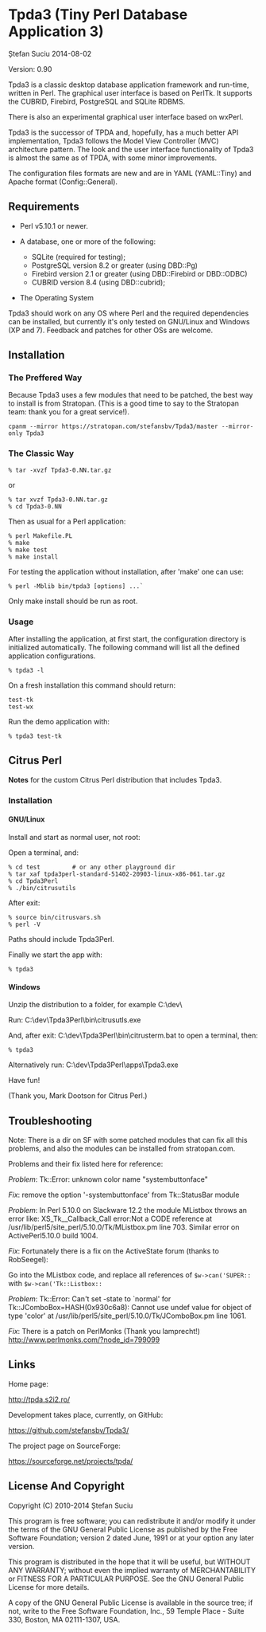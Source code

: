 Tpda3 (Tiny Perl Database Application 3)
========================================
Ștefan Suciu
2014-08-02

Version: 0.90

Tpda3 is a classic desktop database application framework and
run-time, written in Perl.  The graphical user interface is based on
PerlTk. It supports the CUBRID, Firebird, PostgreSQL and SQLite RDBMS.

There is also an experimental graphical user interface based on wxPerl.

Tpda3 is the successor of TPDA and, hopefully, has a much better API
implementation, Tpda3 follows the Model View Controller (MVC)
architecture pattern.  The look and the user interface functionality
of Tpda3 is almost the same as of TPDA, with some minor improvements.

The configuration files formats are new and are in YAML (YAML::Tiny)
and Apache format (Config::General).


Requirements
------------

- Perl v5.10.1 or newer.

- A database, one or more of the following:
  * SQLite (required for testing);
  * PostgreSQL version 8.2 or greater (using DBD::Pg)
  * Firebird version 2.1 or greater (using DBD::Firebird or DBD::ODBC)
  * CUBRID version 8.4 (using DBD::cubrid);

- The Operating System

Tpda3 should work on any OS where Perl and the required dependencies
can be installed, but currently it's only tested on GNU/Linux and
Windows (XP and 7).  Feedback and patches for other OSs are welcome.


Installation
------------

### The Preffered Way

Because Tpda3 uses a few modules that need to be patched, the best way
to install is from Stratopan.  (This is a good time to say to the
Stratopan team: thank you for a great service!).

    cpanm --mirror https://stratopan.com/stefansbv/Tpda3/master --mirror-only Tpda3


### The Classic Way

    % tar -xvzf Tpda3-0.NN.tar.gz

or

    % tar xvzf Tpda3-0.NN.tar.gz
    % cd Tpda3-0.NN

Then as usual for a Perl application:

    % perl Makefile.PL
    % make
    % make test
    % make install

For testing the application without installation, after 'make' one can use:

    % perl -Mblib bin/tpda3 [options] ...`

Only make install should be run as root.


### Usage

After installing the application, at first start, the configuration
directory is initialized automatically.  The following command will
list all the defined application configurations.

    % tpda3 -l

On a fresh installation this command should return:

    test-tk
    test-wx

Run the demo application with:

    % tpda3 test-tk


Citrus Perl
-----------

__Notes__ for the custom Citrus Perl distribution that includes Tpda3.

### Installation

#### GNU/Linux

Install and start as normal user, not root:

Open a terminal, and:

    % cd test         # or any other playground dir
    % tar xaf tpda3perl-standard-51402-20903-linux-x86-061.tar.gz
    % cd Tpda3Perl
    % ./bin/citrusutils

After exit:

    % source bin/citrusvars.sh
    % perl -V

Paths should include Tpda3Perl.

Finally we start the app with:

    % tpda3


#### Windows

Unzip the distribution to a folder, for example C:\dev\

Run: C:\dev\Tpda3Perl\bin\citrusutls.exe

And, after exit: C:\dev\Tpda3Perl\bin\citrusterm.bat to open a terminal, then:

    % tpda3

Alternatively run: C:\dev\Tpda3Perl\apps\Tpda3.exe

Have fun!

(Thank you, Mark Dootson for Citrus Perl.)


Troubleshooting
---------------

Note: There is a dir on SF with some patched modules that can fix all
this problems, and also the modules can be installed from
stratopan.com.

Problems and their fix listed here for reference:

_Problem_: Tk::Error: unknown color name "systembuttonface"

_Fix_: remove the option '-systembuttonface' from Tk::StatusBar module

_Problem_: In Perl 5.10.0 on Slackware 12.2 the module MListbox throws
an error like: XS_Tk__Callback_Call error:Not a CODE reference at \
/usr/lib/perl5/site_perl/5.10.0/Tk/MListbox.pm line 703.  Similar
error on ActivePerl5.10.0 build 1004.

_Fix_: Fortunately there is a fix on the ActiveState forum (thanks to
RobSeegel):

Go into the MListbox code, and replace all references of
 `$w->can('SUPER::`
with
 `$w->can('Tk::Listbox::`

_Problem_: Tk::Error: Can't set -state to `normal' for
Tk::JComboBox=HASH(0x930c6a8): Cannot use undef value for object of
type 'color' at /usr/lib/perl5/site_perl/5.10.0/Tk/JComboBox.pm line
1061.

_Fix_: There is a patch on PerlMonks (Thank you lamprecht!)
http://www.perlmonks.com/?node_id=799099


Links
-----

Home page:

http://tpda.s2i2.ro/

Development takes place, currently, on GitHub:

https://github.com/stefansbv/Tpda3/

The project page on SourceForge:

https://sourceforge.net/projects/tpda/


License And Copyright
---------------------

Copyright (C) 2010-2014 Ștefan Suciu

This program is free software; you can redistribute it and/or modify
it under the terms of the GNU General Public License as published by
the Free Software Foundation; version 2 dated June, 1991 or at your option
any later version.

This program is distributed in the hope that it will be useful,
but WITHOUT ANY WARRANTY; without even the implied warranty of
MERCHANTABILITY or FITNESS FOR A PARTICULAR PURPOSE.  See the
GNU General Public License for more details.

A copy of the GNU General Public License is available in the source tree;
if not, write to the Free Software Foundation, Inc.,
59 Temple Place - Suite 330, Boston, MA 02111-1307, USA.
